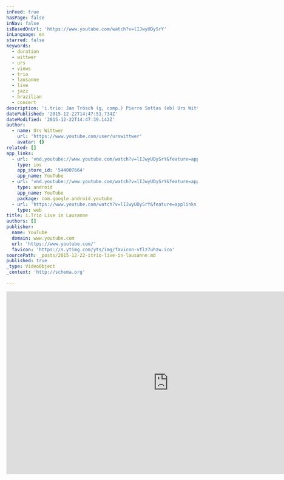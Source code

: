 ```yaml
---
inFeed: true
hasPage: false
inNav: false
isBasedOnUrl: 'https://www.youtube.com/watch?v=lIJwyUDySrY'
inLanguage: en
starred: false
keywords:
  - duration
  - wittwer
  - urs
  - views
  - trio
  - lausanne
  - live
  - jazz
  - brazilian
  - concert
description: 'i.trio: Jan Trösch (g, comp.) Pierre Sottas (eb) Urs Wittwer (dr) http://www.itrio.ch/'
datePublished: '2015-12-22T14:47:51.734Z'
dateModified: '2015-12-22T14:47:39.142Z'
author:
  - name: Urs Wittwer
    url: 'https://www.youtube.com/user/urswittwer'
    avatar: {}
related: []
app_links:
  - url: 'vnd.youtube://www.youtube.com/watch?v=lIJwyUDySrY&feature=applinks'
    type: ios
    app_store_id: '544007664'
    app_name: YouTube
  - url: 'vnd.youtube://www.youtube.com/watch?v=lIJwyUDySrY&feature=applinks'
    type: android
    app_name: YouTube
    package: com.google.android.youtube
  - url: 'https://www.youtube.com/watch?v=lIJwyUDySrY&feature=applinks'
    type: web
title: i.Trio Live in Lausanne
authors: []
publisher:
  name: YouTube
  domain: www.youtube.com
  url: 'https://www.youtube.com/'
  favicon: 'https://s.ytimg.com/yts/img/favicon-vflz7uhzw.ico'
sourcePath: _posts/2015-12-22-itrio-live-in-lausanne.md
published: true
_type: VideoObject
_context: 'http://schema.org'

---
```

<iframe src="https://cdn.embedly.com/widgets/media.html?src=https%3A%2F%2Fwww.youtube.com%2Fembed%2FlIJwyUDySrY%3Ffeature%3Doembed&amp;url=https%3A%2F%2Fwww.youtube.com%2Fwatch%3Fv%3DlIJwyUDySrY&amp;image=https%3A%2F%2Fi.ytimg.com%2Fvi%2FlIJwyUDySrY%2Fhqdefault.jpg&amp;key=b7d04c9b404c499eba89ee7072e1c4f7&amp;type=text%2Fhtml&amp;schema=youtube" width="854" height="480" scrolling="no" frameborder="0" allowfullscreen="allowfullscreen" style=""></iframe>